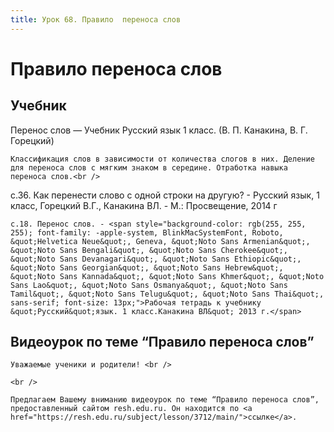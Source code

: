 ```yaml
---
title: Урок 68. Правило  переноса слов
---
```


# Правило  переноса слов

## Учебник

Перенос слов — Учебник Русский язык 1 класс. (В. П. Канакина, В. Г. Горецкий)

<p>
	Классификация слов в зависимости от количества слогов в них. Деление для переноса слов с мягким знаком в середине. Отработка навыка переноса слов.<br />
</p>

с.36. Как перенести слово с одной строки на другую? - Русский язык, 1 класс, Горецкий В.Г., Канакина ВЛ. - М.: Просвещение, 2014 г

<p>
	с.18. Перенос слов. - <span style="background-color: rgb(255, 255, 255); font-family: -apple-system, BlinkMacSystemFont, Roboto, &quot;Helvetica Neue&quot;, Geneva, &quot;Noto Sans Armenian&quot;, &quot;Noto Sans Bengali&quot;, &quot;Noto Sans Cherokee&quot;, &quot;Noto Sans Devanagari&quot;, &quot;Noto Sans Ethiopic&quot;, &quot;Noto Sans Georgian&quot;, &quot;Noto Sans Hebrew&quot;, &quot;Noto Sans Kannada&quot;, &quot;Noto Sans Khmer&quot;, &quot;Noto Sans Lao&quot;, &quot;Noto Sans Osmanya&quot;, &quot;Noto Sans Tamil&quot;, &quot;Noto Sans Telugu&quot;, &quot;Noto Sans Thai&quot;, sans-serif; font-size: 13px;">Рабочая тетрадь к учебнику &quot;Русский&quot;язык. 1 класс.Канакина ВЛ&quot; 2013 г.</span>
</p>

## Видеоурок по теме “Правило переноса слов”

<p>
	Уважаемые ученики и родители! <br /> 
</p>
<p>
	<br /> 
</p>
<p>
	Предлагаем Вашему вниманию видеоурок по теме “Правило переноса слов”, предоставленный сайтом resh.edu.ru. Он находится по <a href="https://resh.edu.ru/subject/lesson/3712/main/">ссылке</a>.
</p>
